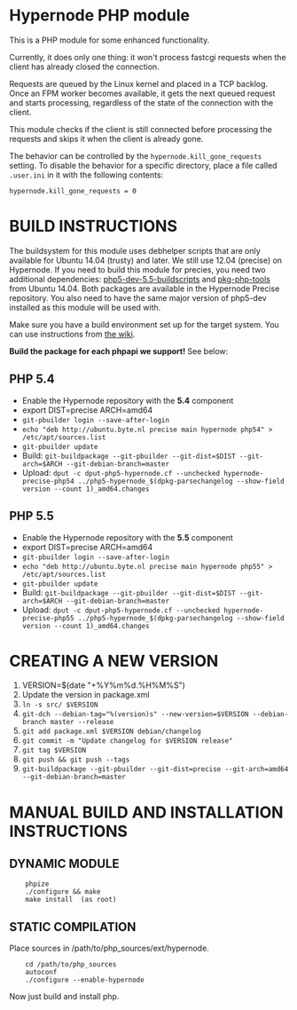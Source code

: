 Hypernode PHP module
====================

This is a PHP module for some enhanced functionality.

Currently, it does only one thing: it won't process fastcgi requests
when the client has already closed the connection.

Requests are queued by the Linux kernel and placed in a TCP backlog.
Once an FPM worker becomes available, it gets the next queued request
and starts processing, regardless of the state of the connection with
the client.

This module checks if the client is still connected before processing
the requests and skips it when the client is already gone.

The behavior can be controlled by the `hypernode.kill_gone_requests`
setting. To disable the behavior for a specific directory, place a file
called `.user.ini` in it with the following contents:

```
hypernode.kill_gone_requests = 0
```


# BUILD INSTRUCTIONS
The buildsystem for this module uses debhelper scripts that are only available for Ubuntu 14.04 (trusty) and later. We still use 12.04 (precise) on Hypernode. If you need to build this module for precies, you need two additional dependencies: [php5-dev-5.5-buildscripts](https://github.com/ByteInternet/php5-dev-5.5-buildscripts) and [pkg-php-tools](http://packages.ubuntu.com/trusty/pkg-php-tools) from Ubuntu 14.04. Both packages are available in the Hypernode Precise repository. You also need to have the same major version of php5-dev installed as this module will be used with.

Make sure you have a build environment set up for the target system. You can use instructions from [the wiki](https://wiki.byte.nl/mediawiki/Git-buildpackage_%28handmatig%29#Pbuilder_omgeving_voor_ubuntu_precise_.2812.04_LTS.29_maken_.28op_Debian_of_op_Ubuntu.29).

**Build the package for each phpapi we support!** See below:

## PHP 5.4

 * Enable the Hypernode repository with the **5.4** component
  * export DIST=precise ARCH=amd64
  * `git-pbuilder login --save-after-login`
  * `echo "deb http://ubuntu.byte.nl precise main hypernode php54" > /etc/apt/sources.list`
  * `git-pbuilder update`
 * Build: `git-buildpackage --git-pbuilder --git-dist=$DIST --git-arch=$ARCH --git-debian-branch=master`
 * Upload: `dput -c dput-php5-hypernode.cf --unchecked hypernode-precise-php54 ../php5-hypernode_$(dpkg-parsechangelog --show-field version --count 1)_amd64.changes`

## PHP 5.5

 * Enable the Hypernode repository with the **5.5** component
  * export DIST=precise ARCH=amd64
  * `git-pbuilder login --save-after-login`
  * `echo "deb http://ubuntu.byte.nl precise main hypernode php55" > /etc/apt/sources.list`
  * `git-pbuilder update`
 * Build: `git-buildpackage --git-pbuilder --git-dist=$DIST --git-arch=$ARCH --git-debian-branch=master`
 * Upload: `dput -c dput-php5-hypernode.cf --unchecked hypernode-precise-php55 ../php5-hypernode_$(dpkg-parsechangelog --show-field version --count 1)_amd64.changes`


CREATING A NEW VERSION
======================
1. VERSION=$(date "+%Y%m%d.%H%M%S")
1. Update the version in package.xml
1. `ln -s src/ $VERSION`
1. `git-dch --debian-tag="%(version)s" --new-version=$VERSION --debian-branch master --release`
1. `git add package.xml $VERSION debian/changelog`
1. `git commit -m "Update changelog for $VERSION release"`
1. `git tag $VERSION`
1. `git push && git push --tags`
1. `git-buildpackage --git-pbuilder --git-dist=precise --git-arch=amd64 --git-debian-branch=master`


MANUAL BUILD AND INSTALLATION INSTRUCTIONS
==========================================

DYNAMIC MODULE
--------------

        phpize
        ./configure && make
        make install  (as root)


STATIC COMPILATION
------------------

Place sources in /path/to/php_sources/ext/hypernode.

        cd /path/to/php_sources
        autoconf
        ./configure --enable-hypernode

Now just build and install php.

